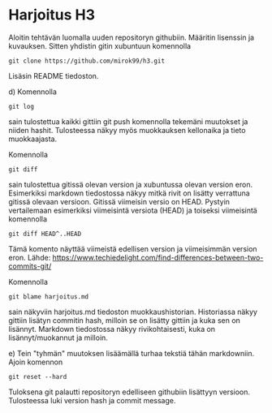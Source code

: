 # Harjoitus H3

Aloitin tehtävän luomalla uuden repositoryn githubiin. Määritin lisenssin ja kuvauksen. Sitten yhdistin gitin xubuntuun komennolla 

	git clone https://github.com/mirok99/h3.git

Lisäsin README tiedoston.

d) Komennolla

	git log

sain tulostettua kaikki gittiin git push komennolla tekemäni muutokset ja niiden hashit. Tulosteessa näkyy myös muokkauksen kellonaika ja tieto muokkaajasta.

Komennolla

	git diff

sain tulostettua gitissä olevan version ja xubuntussa olevan version eron. Esimerkiksi markdown tiedostossa näkyy mitkä rivit on lisätty verrattuna gitissä olevaan versioon. Gitissä viimeisin versio on HEAD. Pystyin vertailemaan esimerkiksi viimeisintä versiota (HEAD) ja toiseksi viimeisintä komennolla

	git diff HEAD^..HEAD

Tämä komento näyttää viimeistä edellisen version ja viimeisimmän version eron. Lähde: https://www.techiedelight.com/find-differences-between-two-commits-git/

Komennolla

	git blame harjoitus.md

sain näkyviin harjoitus.md tiedoston muokkaushistorian. Historiassa näkyy gittiin lisätyn commitin hash, milloin se on lisätty gittiin ja kuka sen on lisännyt. Markdown tiedostossa näkyy rivikohtaisesti, kuka on lisännyt/muokannut ja milloin.

e) Tein "tyhmän" muutoksen lisäämällä turhaa tekstiä tähän markdowniin. Ajoin komennon

	git reset --hard

Tuloksena git palautti repositoryn edelliseen githubiin lisättyyn versioon. Tulosteessa luki version hash ja commit message.

